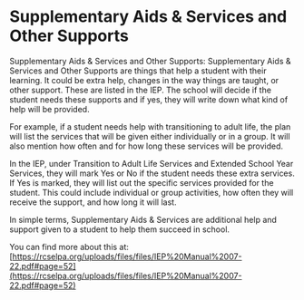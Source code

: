 # Supplementary Aids & Services and Other Supports
Supplementary Aids & Services and Other Supports: Supplementary Aids & Services and Other Supports are things that help a student with their learning. It could be extra help, changes in the way things are taught, or other support. These are listed in the IEP. The school will decide if the student needs these supports and if yes, they will write down what kind of help will be provided.

For example, if a student needs help with transitioning to adult life, the plan will list the services that will be given either individually or in a group. It will also mention how often and for how long these services will be provided.

In the IEP, under Transition to Adult Life Services and Extended School Year Services, they will mark Yes or No if the student needs these extra services. If Yes is marked, they will list out the specific services provided for the student. This could include individual or group activities, how often they will receive the support, and how long it will last.

In simple terms, Supplementary Aids & Services are additional help and support given to a student to help them succeed in school.

You can find more about this at: [https://rcselpa.org/uploads/files/files/IEP%20Manual%2007-22.pdf#page=52](https://rcselpa.org/uploads/files/files/IEP%20Manual%2007-22.pdf#page=52)
